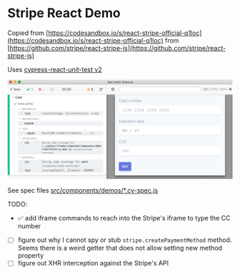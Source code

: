 # Stripe React Demo

Copied from [https://codesandbox.io/s/react-stripe-official-q1loc](https://codesandbox.io/s/react-stripe-official-q1loc) from [https://github.com/stripe/react-stripe-js](https://github.com/stripe/react-stripe-js)

Uses [cypress-react-unit-test v2](https://github.com/bahmutov/cypress-react-unit-test/pull/108)

![Demo](images/stripe.png)

See spec files [src/components/demos/*.cy-spec.js](src/components/demos)

TODO:
- ✅ add iframe commands to reach into the Stripe's iframe to type the CC number
- [ ] figure out why I cannot spy or stub `stripe.createPaymentMethod` method. Seems there is a weird getter that does not allow setting new method property
- [ ] figure out XHR interception against the Stripe's API
